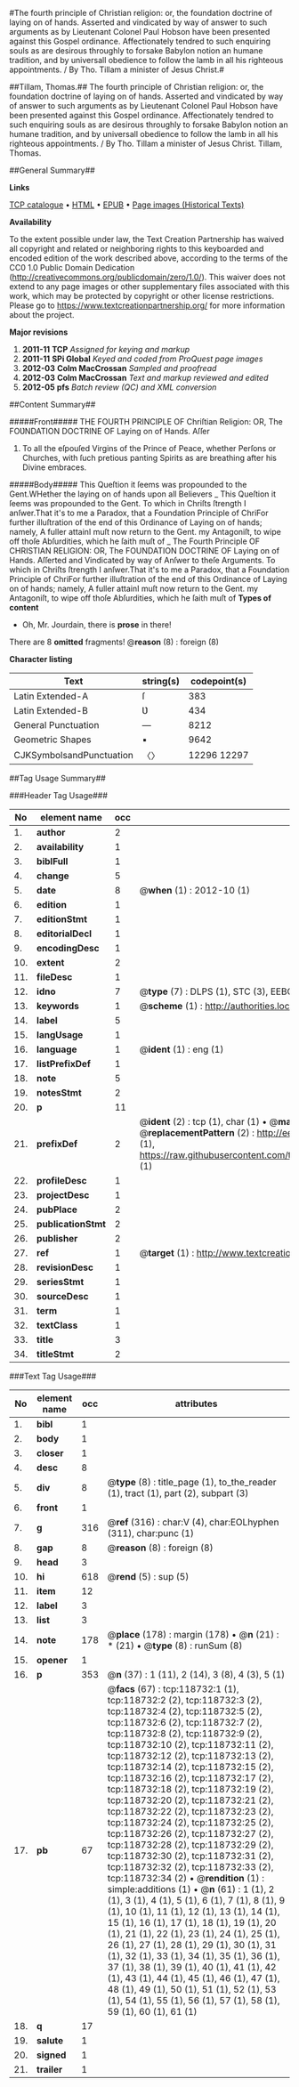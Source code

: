#The fourth principle of Christian religion: or, the foundation doctrine of laying on of hands. Asserted and vindicated by way of answer to such arguments as by Lieutenant Colonel Paul Hobson have been presented against this Gospel ordinance. Affectionately tendred to such enquiring souls as are desirous throughly to forsake Babylon notion an humane tradition, and by universall obedience to follow the lamb in all his righteous appointments. / By Tho. Tillam a minister of Jesus Christ.#

##Tillam, Thomas.##
The fourth principle of Christian religion: or, the foundation doctrine of laying on of hands. Asserted and vindicated by way of answer to such arguments as by Lieutenant Colonel Paul Hobson have been presented against this Gospel ordinance. Affectionately tendred to such enquiring souls as are desirous throughly to forsake Babylon notion an humane tradition, and by universall obedience to follow the lamb in all his righteous appointments. / By Tho. Tillam a minister of Jesus Christ.
Tillam, Thomas.

##General Summary##

**Links**

[TCP catalogue](http://www.ota.ox.ac.uk/tcp/)  • 
[HTML](http://tei.it.ox.ac.uk/tcp/Texts-HTML/free/A94/A94351.html)  • 
[EPUB](http://tei.it.ox.ac.uk/tcp/Texts-EPUB/free/A94/A94351.epub) • 
[Page images (Historical Texts)](https://historicaltexts.jisc.ac.uk/eebo-99866457e)

**Availability**

To the extent possible under law, the Text Creation Partnership has waived all copyright and related or neighboring rights to this keyboarded and encoded edition of the work described above, according to the terms of the CC0 1.0 Public Domain Dedication (http://creativecommons.org/publicdomain/zero/1.0/). This waiver does not extend to any page images or other supplementary files associated with this work, which may be protected by copyright or other license restrictions. Please go to https://www.textcreationpartnership.org/ for more information about the project.

**Major revisions**

1. __2011-11__ __TCP__ *Assigned for keying and markup*
1. __2011-11__ __SPi Global__ *Keyed and coded from ProQuest page images*
1. __2012-03__ __Colm MacCrossan__ *Sampled and proofread*
1. __2012-03__ __Colm MacCrossan__ *Text and markup reviewed and edited*
1. __2012-05__ __pfs__ *Batch review (QC) and XML conversion*

##Content Summary##

#####Front#####
THE FOURTH PRINCIPLE OF Chriſtian Religion: OR, The FOƲNDATION DOCTRINE OF Laying on of Hands. Aſſer
1. To all the eſpouſed Virgins of the Prince of Peace, whether Perſons or Churches, with ſuch pretious panting Spirits as are breathing after his Divine embraces.

#####Body#####
This Queſtion it ſeems was propounded to the Gent.WHether the laying on of hands upon all Believers 
    _ This Queſtion it ſeems was propounded to the Gent.
To which in Chriſts ſtrength I anſwer.That it's to me a Paradox, that a Foundation Principle of ChriFor further illuſtration of the end of this Ordinance of Laying on of hands; namely, A fuller attainI muſt now return to the Gent. my Antagoniſt, to wipe off thoſe Abſurdities, which he ſaith muſt of 
    _ The Fourth Principle OF CHRISTIAN RELIGION: OR, The FOUNDATION DOCTRINE OF Laying on of Hands. Aſſerted and Vindicated by way of Anſwer to theſe Arguments.
To which in Chriſts ſtrength I anſwer.That it's to me a Paradox, that a Foundation Principle of ChriFor further illuſtration of the end of this Ordinance of Laying on of hands; namely, A fuller attainI muſt now return to the Gent. my Antagoniſt, to wipe off thoſe Abſurdities, which he ſaith muſt of 
**Types of content**

  * Oh, Mr. Jourdain, there is **prose** in there!

There are 8 **omitted** fragments! 
 @__reason__ (8) : foreign (8)

**Character listing**


|Text|string(s)|codepoint(s)|
|---|---|---|
|Latin Extended-A|ſ|383|
|Latin Extended-B|Ʋ|434|
|General Punctuation|—|8212|
|Geometric Shapes|▪|9642|
|CJKSymbolsandPunctuation|〈〉|12296 12297|

##Tag Usage Summary##

###Header Tag Usage###

|No|element name|occ|attributes|
|---|---|---|---|
|1.|__author__|2||
|2.|__availability__|1||
|3.|__biblFull__|1||
|4.|__change__|5||
|5.|__date__|8| @__when__ (1) : 2012-10 (1)|
|6.|__edition__|1||
|7.|__editionStmt__|1||
|8.|__editorialDecl__|1||
|9.|__encodingDesc__|1||
|10.|__extent__|2||
|11.|__fileDesc__|1||
|12.|__idno__|7| @__type__ (7) : DLPS (1), STC (3), EEBO-CITATION (1), PROQUEST (1), VID (1)|
|13.|__keywords__|1| @__scheme__ (1) : http://authorities.loc.gov/ (1)|
|14.|__label__|5||
|15.|__langUsage__|1||
|16.|__language__|1| @__ident__ (1) : eng (1)|
|17.|__listPrefixDef__|1||
|18.|__note__|5||
|19.|__notesStmt__|2||
|20.|__p__|11||
|21.|__prefixDef__|2| @__ident__ (2) : tcp (1), char (1)  •  @__matchPattern__ (2) : ([0-9\-]+):([0-9IVX]+) (1), (.+) (1)  •  @__replacementPattern__ (2) : http://eebo.chadwyck.com/downloadtiff?vid=$1&page=$2 (1), https://raw.githubusercontent.com/textcreationpartnership/Texts/master/tcpchars.xml#$1 (1)|
|22.|__profileDesc__|1||
|23.|__projectDesc__|1||
|24.|__pubPlace__|2||
|25.|__publicationStmt__|2||
|26.|__publisher__|2||
|27.|__ref__|1| @__target__ (1) : http://www.textcreationpartnership.org/docs/. (1)|
|28.|__revisionDesc__|1||
|29.|__seriesStmt__|1||
|30.|__sourceDesc__|1||
|31.|__term__|1||
|32.|__textClass__|1||
|33.|__title__|3||
|34.|__titleStmt__|2||


###Text Tag Usage###

|No|element name|occ|attributes|
|---|---|---|---|
|1.|__bibl__|1||
|2.|__body__|1||
|3.|__closer__|1||
|4.|__desc__|8||
|5.|__div__|8| @__type__ (8) : title_page (1), to_the_reader (1), tract (1), part (2), subpart (3)|
|6.|__front__|1||
|7.|__g__|316| @__ref__ (316) : char:V (4), char:EOLhyphen (311), char:punc (1)|
|8.|__gap__|8| @__reason__ (8) : foreign (8)|
|9.|__head__|3||
|10.|__hi__|618| @__rend__ (5) : sup (5)|
|11.|__item__|12||
|12.|__label__|3||
|13.|__list__|3||
|14.|__note__|178| @__place__ (178) : margin (178)  •  @__n__ (21) : * (21)  •  @__type__ (8) : runSum (8)|
|15.|__opener__|1||
|16.|__p__|353| @__n__ (37) : 1 (11), 2 (14), 3 (8), 4 (3), 5 (1)|
|17.|__pb__|67| @__facs__ (67) : tcp:118732:1 (1), tcp:118732:2 (2), tcp:118732:3 (2), tcp:118732:4 (2), tcp:118732:5 (2), tcp:118732:6 (2), tcp:118732:7 (2), tcp:118732:8 (2), tcp:118732:9 (2), tcp:118732:10 (2), tcp:118732:11 (2), tcp:118732:12 (2), tcp:118732:13 (2), tcp:118732:14 (2), tcp:118732:15 (2), tcp:118732:16 (2), tcp:118732:17 (2), tcp:118732:18 (2), tcp:118732:19 (2), tcp:118732:20 (2), tcp:118732:21 (2), tcp:118732:22 (2), tcp:118732:23 (2), tcp:118732:24 (2), tcp:118732:25 (2), tcp:118732:26 (2), tcp:118732:27 (2), tcp:118732:28 (2), tcp:118732:29 (2), tcp:118732:30 (2), tcp:118732:31 (2), tcp:118732:32 (2), tcp:118732:33 (2), tcp:118732:34 (2)  •  @__rendition__ (1) : simple:additions (1)  •  @__n__ (61) : 1 (1), 2 (1), 3 (1), 4 (1), 5 (1), 6 (1), 7 (1), 8 (1), 9 (1), 10 (1), 11 (1), 12 (1), 13 (1), 14 (1), 15 (1), 16 (1), 17 (1), 18 (1), 19 (1), 20 (1), 21 (1), 22 (1), 23 (1), 24 (1), 25 (1), 26 (1), 27 (1), 28 (1), 29 (1), 30 (1), 31 (1), 32 (1), 33 (1), 34 (1), 35 (1), 36 (1), 37 (1), 38 (1), 39 (1), 40 (1), 41 (1), 42 (1), 43 (1), 44 (1), 45 (1), 46 (1), 47 (1), 48 (1), 49 (1), 50 (1), 51 (1), 52 (1), 53 (1), 54 (1), 55 (1), 56 (1), 57 (1), 58 (1), 59 (1), 60 (1), 61 (1)|
|18.|__q__|17||
|19.|__salute__|1||
|20.|__signed__|1||
|21.|__trailer__|1||
